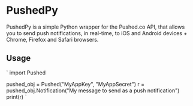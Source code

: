 # PushedPy
PushedPy is a simple Python wrapper for the Pushed.co API, that allows you to send push notifications, in real-time, to iOS and Android devices + Chrome, Firefox and Safari browsers.

## Usage

`
import Pushed

pushed_obj = Pushed("MyAppKey", "MyAppSecret")
r = pushed_obj.Notification("My message to send as a push notification")
print(r)
`
